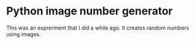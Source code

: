 # Python image number generator

This was an exprerment that I did a while ago. It creates random numbers using images.
